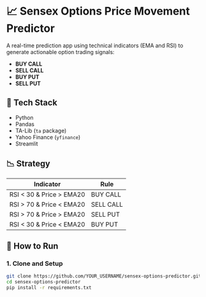 # 📈 Sensex Options Price Movement Predictor

A real-time prediction app using technical indicators (EMA and RSI) to generate actionable option trading signals:

- **BUY CALL**
- **SELL CALL**
- **BUY PUT**
- **SELL PUT**

## 🔧 Tech Stack

- Python
- Pandas
- TA-Lib (`ta` package)
- Yahoo Finance (`yfinance`)
- Streamlit

## 📉 Strategy

| Indicator | Rule |
|----------|------|
| RSI < 30 & Price > EMA20 | BUY CALL |
| RSI > 70 & Price < EMA20 | SELL CALL |
| RSI > 70 & Price > EMA20 | SELL PUT |
| RSI < 30 & Price < EMA20 | BUY PUT |

## 🚀 How to Run

### 1. Clone and Setup
```bash
git clone https://github.com/YOUR_USERNAME/sensex-options-predictor.git
cd sensex-options-predictor
pip install -r requirements.txt
